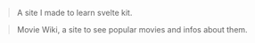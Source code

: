 > A site I made to learn svelte kit.

> Movie Wiki, a site to see popular movies and infos about them.
